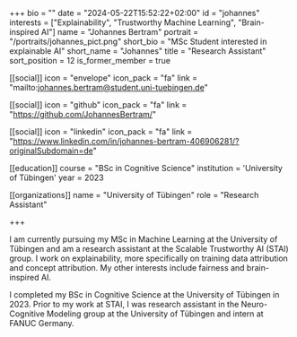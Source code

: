 +++
bio = ""
date = "2024-05-22T15:52:22+02:00"
id = "johannes"
interests = ["Explainability", "Trustworthy Machine Learning", "Brain-inspired AI"]
name = "Johannes Bertram"
portrait = "/portraits/johannes_pict.png"
short_bio = "MSc Student interested in explainable AI"
short_name = "Johannes"
title = "Research Assistant"
sort_position = 12
is_former_member = true

[[social]]
    icon = "envelope"
    icon_pack = "fa"
    link = "mailto:johannes.bertram@student.uni-tuebingen.de"

[[social]]
    icon = "github"
    icon_pack = "fa"
    link = "https://github.com/JohannesBertram/"

[[social]]
    icon = "linkedin"
    icon_pack = "fa"
    link = "https://www.linkedin.com/in/johannes-bertram-406906281/?originalSubdomain=de"

[[education]]
    course = "BSc in Cognitive Science"
    institution = 'University of Tübingen'
    year = 2023

[[organizations]]
    name = "University of Tübingen"
    role = "Research Assistant"

+++

I am currently pursuing my MSc in Machine Learning at the University of Tübingen and am a research assistant at the Scalable Trustworthy AI (STAI) group. I work on explainability, more specifically on training data attribution and concept attribution. My other interests include fairness and brain-inspired AI.

I completed my BSc in Cognitive Science at the University of Tübingen in 2023. Prior to my work at STAI, I was research assistant in the Neuro-Cognitive Modeling group at the University of Tübingen and intern at FANUC Germany.

